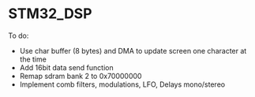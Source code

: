 # STM32_DSP

To do:
- Use char buffer (8 bytes) and DMA to update screen one character at the time
- Add 16bit data send function
- Remap sdram bank 2 to 0x70000000
- Implement comb filters, modulations, LFO, Delays mono/stereo
